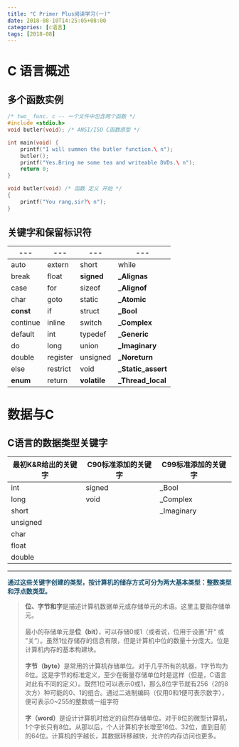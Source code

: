 ```yaml
---
title: "C Primer Plus阅读学习(一)"
date: 2018-08-10T14:25:05+08:00
categories: [c语言]
tags: [2018-08]
---
```

# C 语言概述

## 多个函数实例

```c
/* two_ func. c -- 一个文件中包含两个函数 */
#include <stdio.h>
void butler(void); /* ANSI/ISO C函数原型 */ 

int main(void) { 
    printf("I will summon the butler function.\ n"); 
    butler(); 
    printf("Yes.Bring me some tea and writeable DVDs.\ n"); 
    return 0; 
} 

void butler(void) /* 函数 定义 开始 */ 
{
    printf("You rang,sir?\ n"); 
}
```
## 关键字和保留标识符

|---|---|---|---|
|---|---|---|---|
|auto|extern|short|while|
|break|float|<strong>signed</strong>|<strong>_Alignas</strong>|
|case|for|sizeof|<strong>_Alignof</strong>|
|char|goto|static|<strong>_Atomic</strong>|
|<strong>const</strong>|if|struct|<strong>_Bool</strong>|
|continue|inline|switch|<strong>_Complex</strong>|
|default|int|typedef|<strong>_Generic</strong>|
|do|long|union|<strong>_Imaginary</strong>|
|double|register|unsigned|<strong>_Noreturn</strong>|
|else|restrict|void|<strong>_Static_assert</strong>|
|<strong>enum</strong>|return|<strong>volatile</strong>|<strong>_Thread_local</strong>|

# 数据与C

## C语言的数据类型关键字

|最初K&R给出的关键字|C90标准添加的关键字|C99标准添加的关键字|
|---|---|---|
|int|signed|_Bool|
|long|void|_Complex|
|short||_Imaginary|
|unsigned|||
|char|||
|float|||
|double|||
<hr />
<font color="#18516f"><strong>通过这些关键字创建的类型，按计算机的储存方式可分为两大基本类型：整数类型和浮点数类型。</strong></font>

> <strong>位、字节和字</strong>是描述计算机数据单元或存储单元的术语。这里主要指存储单元。<br />
> <br />
> 最小的存储单元是<strong>位（bit）</strong>，可以存储0或1（或者说，位用于设置”开“ 或 ”关“）。虽然1位存储存的信息有限，但是计算机中位的数量十分庞大。位是计算机内存的基本构建块。<br /><br />
> <strong>字节（byte）</strong>是常用的计算机存储单位。对于几乎所有的机器，1字节均为8位。这是字节的标准定义，至少在衡量存储单位时是这样（但是，C语言对此有不同的定义）。既然1位可以表示0或1，那么8位字节就有256（2的8次方）种可能的0、1的组合。通过二进制编码（仅用0和1便可表示数字），便可表示0~255的整数或一组字符<br /><br />
> <strong>字（word）</strong>是设计计算机时给定的自然存储单位。对于8位的微型计算机，1个字长只有8位。从那以后，个人计算机字长增至16位、32位，直到目前的64位。计算机的字越长，其数据转移越快，允许的内存访问也更多。
